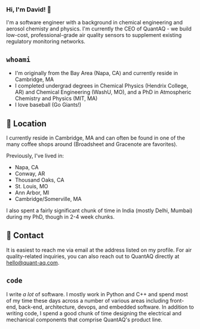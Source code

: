 ### Hi, I'm David! 👋

I'm a software engineer with a background in chemical engineering and aerosol chemisty and physics. I'm currently the CEO of QuantAQ - we build low-cost, professional-grade air quality sensors to supplement existing regulatory monitoring networks.

## `whoami`

- I'm originally from the Bay Area (Napa, CA) and currently reside in Cambridge, MA
- I completed undergrad degrees in Chemical Physics (Hendrix College, AR) and Chemical Engineering (WashU, MO), and a PhD in Atmospheric Chemistry and Physics (MIT, MA)
- I love baseball (Go Giants!)


## 🏡 Location

I currently reside in Cambridge, MA and can often be found in one of the many coffee shops around (Broadsheet and Gracenote are favorites).

Previously, I've lived in:

- Napa, CA
- Conway, AR
- Thousand Oaks, CA
- St. Louis, MO
- Ann Arbor, MI
- Cambridge/Somerville, MA

I also spent a fairly significant chunk of time in India (mostly Delhi, Mumbai) during my PhD, though in 2-4 week chunks.

## 📱 Contact

It is easiest to reach me via email at the address listed on my profile. For air quality-related inquiries, you can also reach out to QuantAQ directly at hello@quant-aq.com.

## `code`

I write *a lot* of software. I mostly work in Python and C++ and spend most of my time these days across a number of various areas including front-end, back-end, architecture, devops, and embedded software. In addition to writing code, I spend a good chunk of time designing the electrical and mechanical components that comprise QuantAQ's product line.


